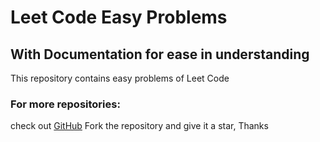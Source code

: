 # Leet Code Easy Problems

## With Documentation for ease in understanding
This repository contains easy problems of Leet Code

### For more repositories:
check out [GitHub](https://github.com/HassanShahzad7)
Fork the repository and give it a star, Thanks

